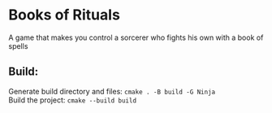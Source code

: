 # Books of Rituals

A game that makes you control a sorcerer who fights his own with a book of spells

## Build:
Generate build directory and files: ```cmake . -B build -G Ninja```  
Build the project: ```cmake --build build```

